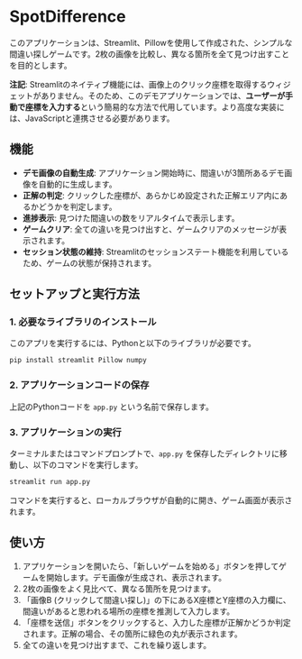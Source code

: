 
# SpotDifference

このアプリケーションは、Streamlit、Pillowを使用して作成された、シンプルな間違い探しゲームです。2枚の画像を比較し、異なる箇所を全て見つけ出すことを目的とします。

**注記**: Streamlitのネイティブ機能には、画像上のクリック座標を取得するウィジェットがありません。そのため、このデモアプリケーションでは、**ユーザーが手動で座標を入力する**という簡易的な方法で代用しています。より高度な実装には、JavaScriptと連携させる必要があります。

## 機能

- **デモ画像の自動生成**: アプリケーション開始時に、間違いが3箇所あるデモ画像を自動的に生成します。
- **正解の判定**: クリックした座標が、あらかじめ設定された正解エリア内にあるかどうかを判定します。
- **進捗表示**: 見つけた間違いの数をリアルタイムで表示します。
- **ゲームクリア**: 全ての違いを見つけ出すと、ゲームクリアのメッセージが表示されます。
- **セッション状態の維持**: Streamlitのセッションステート機能を利用しているため、ゲームの状態が保持されます。

## セットアップと実行方法

### 1. 必要なライブラリのインストール

このアプリを実行するには、Pythonと以下のライブラリが必要です。

```bash
pip install streamlit Pillow numpy
````

### 2\. アプリケーションコードの保存

上記のPythonコードを `app.py` という名前で保存します。

### 3\. アプリケーションの実行

ターミナルまたはコマンドプロンプトで、`app.py` を保存したディレクトリに移動し、以下のコマンドを実行します。

```bash
streamlit run app.py
```

コマンドを実行すると、ローカルブラウザが自動的に開き、ゲーム画面が表示されます。

## 使い方

1.  アプリケーションを開いたら、「新しいゲームを始める」ボタンを押してゲームを開始します。デモ画像が生成され、表示されます。
2.  2枚の画像をよく見比べて、異なる箇所を見つけます。
3.  「画像B (クリックして間違い探し)」の下にあるX座標とY座標の入力欄に、間違いがあると思われる場所の座標を推測して入力します。
4.  「座標を送信」ボタンをクリックすると、入力した座標が正解かどうか判定されます。正解の場合、その箇所に緑色の丸が表示されます。
5.  全ての違いを見つけ出すまで、これを繰り返します。




